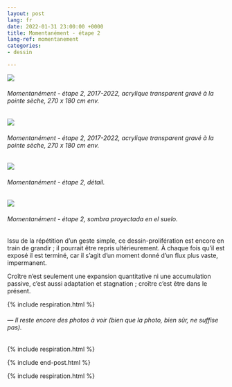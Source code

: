 ```yaml
---
layout: post
lang: fr
date: 2022-01-31 23:00:00 +0000
title: Momentanément - étape 2
lang-ref: momentanement
categories:
- dessin

---
```

![](/mepierdoparaver/imgs/momentaneamente-etapa-2-2017-2022-19-up.jpg)

###### _Momentanément - étape 2_, 2017-2022, acrylique transparent gravé à la pointe sèche, 270 x 180 cm env.

![](/mepierdoparaver/imgs/momentaneamente-etapa-2-2017-2022-23-up.jpg)

###### _Momentanément - étape 2_, 2017-2022, acrylique transparent gravé à la pointe sèche, 270 x 180 cm env.

![](/mepierdoparaver/imgs/momentaneamente-etapa-2-2017-2022-9_-up.jpg)

###### _Momentanément - étape 2_, détail.

![](/mepierdoparaver/imgs/momentaneamente-etapa-2-2017-2022-24-up.jpg)

###### _Momentanément - étape 2_, sombra proyectada en el suelo.

Issu de la répétition d’un geste simple, ce dessin-prolifération est encore en train de grandir ; il pourrait être repris ultérieurement. À chaque fois qu’il est exposé il est terminé, car il s’agit d’un moment donné d’un flux plus vaste, impermanent.

Croître n’est seulement une expansion quantitative ni une accumulation passive, c’est aussi adaptation et stagnation ; croître c’est être dans le présent.

{% include respiration.html %}

###### **_—_** _Il reste encore des photos à voir (bien que la photo, bien sûr, ne suffise pas)._

{% include respiration.html %}

{% include end-post.html %}

{% include respiration.html %}